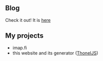 ## Blog

Check it out! It is [here](blog.html)

## My projects

- imap.fi
- this website and its generator ([ThonelJS](https://ThonelJS.github.io))
